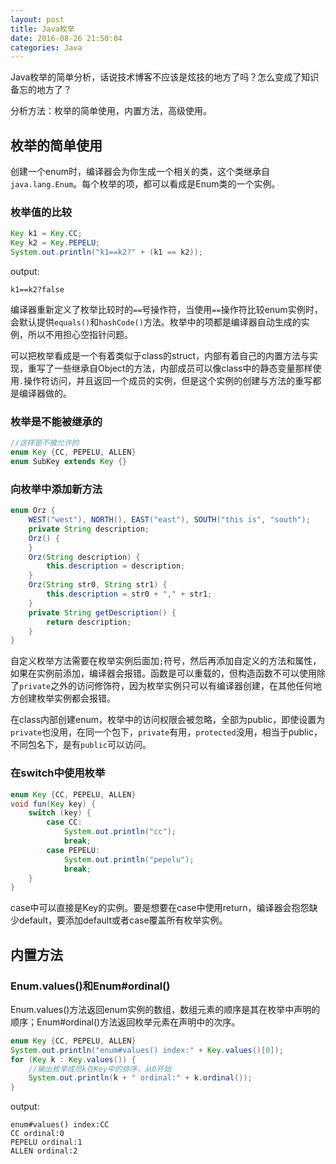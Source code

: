 ```yaml
---
layout: post
title: Java枚举
date: 2016-08-26 21:50:04
categories: Java
---
```

Java枚举的简单分析，话说技术博客不应该是炫技的地方了吗？怎么变成了知识备忘的地方了？
<!-- more -->

分析方法：枚举的简单使用，内置方法，高级使用。

## 枚举的简单使用

创建一个enum时，编译器会为你生成一个相关的类，这个类继承自`java.lang.Enum`。每个枚举的项，都可以看成是Enum类的一个实例。

### 枚举值的比较

```java
Key k1 = Key.CC;
Key k2 = Key.PEPELU;
System.out.println("k1==k2?" + (k1 == k2));
```

output:

```
k1==k2?false
```

编译器重新定义了枚举比较时的`==`号操作符，当使用`==`操作符比较enum实例时，会默认提供`equals()`和`hashCode()`方法。枚举中的项都是编译器自动生成的实例，所以不用担心空指针问题。

可以把枚举看成是一个有着类似于class的struct，内部有着自己的内置方法与实现，重写了一些继承自Object的方法，内部成员可以像class中的静态变量那样使用`.`操作符访问，并且返回一个成员的实例，但是这个实例的创建与方法的重写都是编译器做的。

### 枚举是不能被继承的

```java
//这样是不被允许的
enum Key {CC, PEPELU, ALLEN}
enum SubKey extends Key {}
```

### 向枚举中添加新方法

```java
enum Orz {
    WEST("west"), NORTH(), EAST("east"), SOUTH("this is", "south");
    private String description;
    Orz() {
    }
    Orz(String description) {
        this.description = description;
    }
    Orz(String str0, String str1) {
        this.description = str0 + "," + str1;
    }
    private String getDescription() {
        return description;
    }
}
```

自定义枚举方法需要在枚举实例后面加`;`符号，然后再添加自定义的方法和属性，如果在实例前添加，编译器会报错。函数是可以重载的，但构造函数不可以使用除了`private`之外的访问修饰符，因为枚举实例只可以有编译器创建，在其他任何地方创建枚举实例都会报错。

在class内部创建enum，枚举中的访问权限会被忽略，全部为public，即使设置为`private`也没用，在同一个包下，`private`有用，`protected`没用，相当于public，不同包名下，是有`public`可以访问。

### 在switch中使用枚举

```java
enum Key {CC, PEPELU, ALLEN}
void fun(Key key) {
    switch (key) {
        case CC:
            System.out.println("cc");
            break;
        case PEPELU:
            System.out.println("pepelu");
            break;
    }
}
```

case中可以直接是Key的实例。要是想要在case中使用return，编译器会抱怨缺少default，要添加default或者case覆盖所有枚举实例。

## 内置方法

### Enum.values()和Enum#ordinal()

Enum.values()方法返回enum实例的数组，数组元素的顺序是其在枚举中声明的顺序；Enum#ordinal()方法返回枚举元素在声明中的次序。

```java
enum Key {CC, PEPELU, ALLEN}
System.out.println("enum#values() index:" + Key.values()[0]);
for (Key k : Key.values()) {
    //输出枚举成员k在Key中的排序，从0开始
    System.out.println(k + " ordinal:" + k.ordinal());
}
```

output:

```
enum#values() index:CC
CC ordinal:0
PEPELU ordinal:1
ALLEN ordinal:2
```
